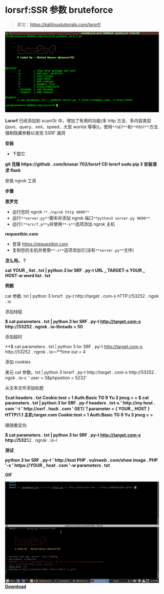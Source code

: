 # lorsrf:SSR 参数 bruteforce

> 原文：<https://kalilinuxtutorials.com/lorsrf/>

[![](img/8e4c28f5908c3a8ef3489b7900430efc.png)](https://blogger.googleusercontent.com/img/a/AVvXsEjapASHW68OerjV7EJaL_-F6LMwpSdzmWEs310qqVGCeh5B80i0gKS10O_MmBAYM8Y_F4SkCxxVuaWHNxXiPKUXQ-_9hBZjbiPAn6nCkw8Fl53_A_2h3arotb2X8drGgPePfNfjjYUF40twVY-HCRyvqqlDtyPgReI-0mVnhOdRjjkA_4ucU60tzNZE=s728)

**Lorsrf** 已经添加到 scant3r 中，增加了有用的功能(多 http 方法、多内容类型(json、query、xml、speed、大型 worlist 等等))。使用`**GET**`和`**POST**`方法强制隐藏参数以发现 SSRF 漏洞

**安装**

*   下载它

**git 克隆 https://github . com/knasar 702/lorsrf
CD lorsrf
sudo pip 3 安装请求 flask**

安装 ngrok 工具

**步骤**

**恩罗克**

*   运行您的 ngrok `**./ngrok http 9090**`
*   运行`**server.py**`脚本并添加 ngrok 端口`**python3 server.py 9090**`
*   运行`l**orsrf.p**y`并使用`**-s**`选项添加 ngrok 主机

**requestbin.com**

*   登录 https://requestbin.com
*   复制您的主机并使用`**-s**`选项添加它(没有`**server.py**`文件)

**怎么用。？**

**cat YOUR _ list . txt | python 3 lor SRF . py-t URL _ TARGET-s YOUR _ HOST-w word list . txt**

**例题**

cat 参数. txt | python 3 lorsrf . py-t http://target . com-s hTTP://53252 . ngok . io

添加线程

**$ cat parameters . txt | python 3 lor SRF . py-t http://target.com-s http://53252 . ngrok . io–threads = 50**

添加超时

**$ cat parameters . txt | python 3 lor SRF . py-t http://target.com-s http://53252 . ngrok . io—**time out = 4

添加 cookies

美元 cat 参数。txt | python 3 lorsrf . py-t http://target . com-s http://53252 . ngok . io-c ' user = 5&phpsetion = 5232’

从文本文件添加标题

$**cat headers . txt
Cookie:test = 1
Auth:Basic TG 9 Yu 3 jmcg = =
$ cat parameters . txt | python 3 lor SRF . py-f headers . txt-s ' http://my host . com '-t ' http://ssrf . hack . com '
GET/？parameter = { YOUR _ HOST } HTTP/1.1
主机:targer.com
Cookie:test = 1
Auth:Basic TG 9 Yu 3 jmcg = =**

跟随重定向

**$ cat parameters . txt | python 3 lor SRF . py-t http://target.com-s http://532**52 . ngrok . io-r

**测试**

**python 3 lor SRF . py-t ' http://test PHP . vulnweb . com/show image . PHP '-s ' https://YOUR _ host . com '-w parameters . txt**

**GIF**

![](img/b8e5ed05d71a44d9bcad29061b49de75.png)[**Download**](https://github.com/knassar702/lorsrf)